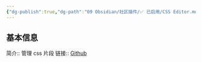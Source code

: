 ```yaml
---
{"dg-publish":true,"dg-path":"09 Obsidian/社区插件/✅ 已启用/CSS Editor.md","permalink":"/09 Obsidian/社区插件/✅ 已启用/CSS Editor/","noteIcon":"dg-note-icon","created":"2025-07-31","updated":"2025-07-31"}
---
```



## 基本信息

简介:: 管理 css 片段
链接:: [Github](https://github.com/Zachatoo/obsidian-css-editor)